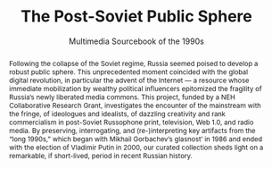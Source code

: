 ---
pid: soviet-sphere
title: The Post-Soviet Public Sphere
subtitle: Multimedia Sourcebook of the 1990s
category: Other
abstract: Following the collapse of the Soviet regime, Russia seemed poised to develop
  a robust public sphere. This unprecedented moment coincided with the global digital
  revolution, in particular the advent of the Internet — a resource whose immediate
  mobilization by wealthy political influencers epitomized the fragility of Russia’s
  newly liberated media commons. This project, funded by a NEH Collaborative Research
  Grant, investigates the encounter of the mainstream with the fringe, of ideologues
  and idealists, of dazzling creativity and rank commercialism in post-Soviet Russophone
  print, television, Web 1.0, and radio media. By preserving, interrogating, and (re-)interpreting
  key artifacts from the “long 1990s,” which began with Mikhail Gorbachev’s glasnost’
  in 1986 and ended with the election of Vladimir Putin in 2000, our curated collection
  sheds light on a remarkable, if short-lived, period in recent Russian history.
limerick: |-
  in the days of mikhail gorbechov
  russian publics felt like great improv
  to prod from localhost
  we push the glasnost
  a media russophone ever so suave
pis:
- vinkour
link: https://www.postsoviet90s.com/
local_image: soviet-sphere.jpg
original_img: https://images.squarespace-cdn.com/content/v1/59836ba83e00be476e5686a5/1501801511310-OM7GCIPWGCYXIJXIPG8E/image-asset.jpeg?format=1500w
layout: project
---